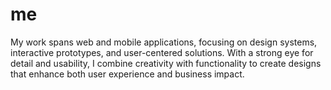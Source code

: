 # me
My work spans web and mobile applications, focusing on design systems, interactive prototypes, and user-centered solutions. With a strong eye for detail and usability, I combine creativity with functionality to create designs that enhance both user experience and business impact.
